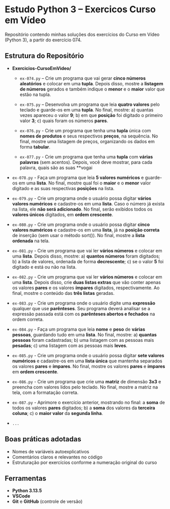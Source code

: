 # Estudo Python 3 – Exercicos Curso em Vídeo

Repositório contendo minhas soluções dos exercícios do Curso em Vídeo (Python 3), a partir do exercício 074.

## Estrutura do Repositório

- **Exercicios-CursoEmVideo/**
  - `ex-074.py` – Crie um programa que vai gerar **cinco números aleatórios** e colocar em uma **tupla**. Depois disso, mostre a **listagem de números** gerados e também indique o **menor** e o **maior** valor que estão na tupla.

  - `ex-075.py` – Desenvolva um programa que leia **quatro valores** pelo teclado e guarde-os em uma **tupla**. No final, mostre: a) quantas vezes apareceu o valor **9**; b) em que **posição** foi digitado o primeiro valor **3**; c) quais foram os números **pares**.

  - `ex-076.py` - Crie um programa que tenha uma **tupla** única com **nomes de produtos** e seus respectivos **preços**, na sequência. No final, mostre uma listagem de preços, organizando os dados em forma **tabular**.

  - `ex-077.py` - Crie um programa que tenha uma **tupla** com **várias palavras** (sem acentos). Depois, você deve mostrar, para cada palavra, quais são as suas **vogai

 - `ex-078.py` -  Faça um programa que leia **5 valores numéricos** e guarde-os em uma **lista**. No final, mostre qual foi o **maior** e o **menor** valor digitado e as suas respectivas **posições** na lista.

- `ex-079.py` -  Crie um programa onde o usuário possa digitar **vários valores numéricos** e cadastre-os em uma **lista**. Caso o número já exista na lista, ele **não será adicionado**. No final, serão exibidos todos os **valores únicos** digitados, em **ordem crescente**.

- `ex-080.py` - Crie um programa onde o usuário possa digitar **cinco valores numéricos** e cadastre-os em uma **lista**, já na **posição correta** de inserção (sem usar o método sort()). No final, mostre a **lista ordenada** na tela. 

- `ex-081.py` - Crie um programa que vai ler **vários números** e colocar em uma **lista**. Depois disso, mostre: a) **quantos números** foram digitados; b) a lista de valores, ordenada de forma **decrescente**; c) se o valor **5** foi digitado e está ou não na lista.

- `ex-082.py` - Crie um programa que vai ler **vários números** e colocar em uma **lista**. Depois disso, crie **duas listas extras** que vão conter apenas os valores **pares** e os valores **ímpares** digitados, respectivamente. Ao final, mostre o conteúdo das **três listas** geradas.

- `ex-083.py` - Crie um programa onde o usuário digite uma **expressão** qualquer que use **parênteses**. Seu programa deverá analisar se a expressão passada está com os **parênteses abertos e fechados** na ordem correta.

- `ex-084.py` - Faça um programa que leia **nome** e **peso** de **várias pessoas**, guardando tudo em uma **lista**. No final, mostre: a) **quantas pessoas** foram cadastradas; b) uma listagem com as pessoas mais **pesadas**; c) uma listagem com as pessoas mais **leves**.

- `ex-085.py` - Crie um programa onde o usuário possa digitar **sete valores numéricos** e cadastre-os em uma **lista única** que mantenha separados os valores **pares** e **ímpares**. No final, mostre os valores **pares** e **ímpares** em **ordem crescente**.

- `ex-086.py` - Crie um programa que crie uma **matriz** de dimensão **3x3** e preencha com valores lidos pelo teclado. No final, mostre a matriz na tela, com a formatação correta.

- `ex-087.py` - Aprimore o exercício anterior, mostrando no final:  a **soma** de todos os valores **pares** digitados; b) a **soma** dos valores da **terceira coluna**; c) o **maior valor** da **segunda linha**.

-  `...`

## Boas práticas adotadas

- Nomes de variáveis autoexplicativos  
- Comentários claros e relevantes no código  
- Estruturação por exercícios conforme a numeração original do curso

## Ferramentas

- **Python 3.13.5**
- **VSCode**
- **Git** e  **GitHub** (controle de versão)
